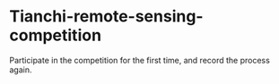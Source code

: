 # Tianchi-remote-sensing-competition
Participate in the competition for the first time, and record the process again.
